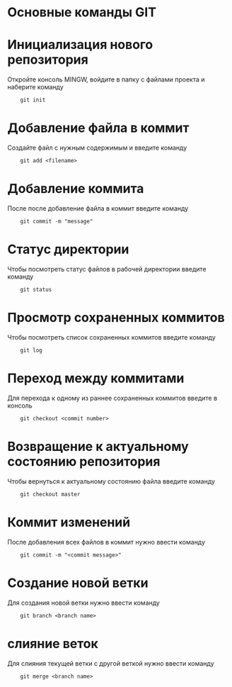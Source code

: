 # Основные команды GIT

# Инициализация нового репозитория 

Откройте консоль MINGW, войдите в папку с файлами проекта и наберите команду
```
    git init
```

# Добавление файла в коммит

Создайте файл с нужным содержимым и введите команду 
```
    git add <filename>
```
# Добавление коммита

После после добавление файла в коммит введите команду
```
    git commit -m "message"
```

# Статус директории

Чтобы посмотреть статус файлов в рабочей директории введите команду
```
    git status
```

# Просмотр сохраненных коммитов 

Чтобы посмотреть список сохраненных коммитов введите команду 
```
    git log
```

# Переход между коммитами 

Для перехода к одному из раннее сохраненных коммитов введите в консоль
```
    git checkout <commit number>
```

# Возвращение к актуальному состоянию репозитория

Чтобы вернуться к актуальному состоянию файла введите команду
```
    git checkout master
```

# Коммит изменений 

После добавления всех файлов в коммит нужно ввести команду
```
    git commit -m "<commit message>"
```

# Создание новой ветки

Для создания новой ветки нужно ввести команду
```
    git branch <branch name>
```

# слияние веток 

Для слияния текущей ветки с другой веткой нужно ввести команду
```
    git merge <branch name>
```